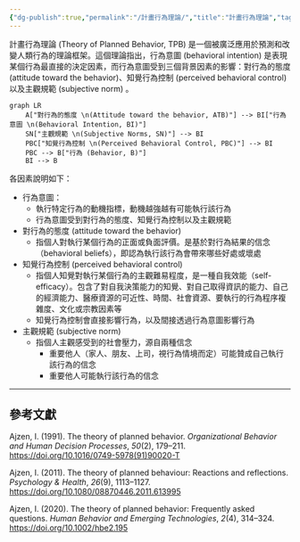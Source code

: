 ```yaml
---
{"dg-publish":true,"permalink":"/計畫行為理論/","title":"計畫行為理論","tags":["terms","behavior","motivation","attitude"],"created":"2025-01-20T11:57","updated":"2025-01-20T16:06"}
---
```



計畫行為理論 (Theory of Planned Behavior, TPB) 是一個被廣泛應用於預測和改變人類行為的理論框架。這個理論指出，行為意圖 (behavioral intention) 是表現某個行為最直接的決定因素，而行為意圖受到三個背景因素的影響：對行為的態度 (attitude toward the behavior)、知覺行為控制 (perceived behavioral control)以及主觀規範 (subjective norm) 。

```mermaid
graph LR
    A["對行為的態度 \n(Attitude toward the behavior, ATB)"] --> BI["行為意圖 \n(Behavioral Intention, BI)"]
    SN["主觀規範 \n(Subjective Norms, SN)"] --> BI
    PBC["知覺行為控制 \n(Perceived Behavioral Control, PBC)"] --> BI
    PBC --> B["行為 (Behavior, B)"]
    BI --> B

```

各因素說明如下：

- 行為意圖：
	- 執行特定行為的動機指標，動機越強越有可能執行該行為
	- 行為意圖受到對行為的態度、知覺行為控制以及主觀規範
- 對行為的態度 (attitude toward the behavior)
	- 指個人對執行某個行為的正面或負面評價。是基於對行為結果的信念（behavioral beliefs），即認為執行該行為會帶來哪些好處或壞處
- 知覺行為控制 (perceived behavioral control)
	- 指個人知覺對執行某個行為的主觀難易程度，是一種自我效能（self-efficacy）。包含了對自我決策能力的知覺、對自己取得資訊的能力、自己的經濟能力、醫療資源的可近性、時間、社會資源、要執行的行為程序複雜度、文化或宗教因素等
	- 知覺行為控制會直接影響行為，以及間接透過行為意圖影響行為
- 主觀規範 (subjective norm)
	- 指個人主觀感受到的社會壓力，源自兩種信念
		- 重要他人（家人、朋友、上司，視行為情境而定）可能贊成自己執行該行為的信念
		- 重要他人可能執行該行為的信念

---

## 參考文獻

Ajzen, I. (1991). The theory of planned behavior. *Organizational Behavior and Human Decision Processes*, *50*(2), 179–211. <https://doi.org/10.1016/0749-5978(91)90020-T>

Ajzen, I. (2011). The theory of planned behaviour: Reactions and reflections. *Psychology & Health*, *26*(9), 1113–1127. <https://doi.org/10.1080/08870446.2011.613995>

Ajzen, I. (2020). The theory of planned behavior: Frequently asked questions. *Human Behavior and Emerging Technologies*, *2*(4), 314–324. <https://doi.org/10.1002/hbe2.195>
